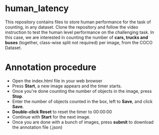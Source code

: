 # human_latency

This repository contains files to store human performance for the task of counting, in any dataset. 
Clone the repository and follow the video instruction to test the human level performance on the challenging task.
In this case, we are interested in counting the number of **cars, trucks and buses** (together, class-wise split not required) per image, from the COCO Dataset.

# Annotation procedure

* Open the index.html file in your web browser
* Press **Start**, a new image appears and the timer starts. 
* Once you're done counting the number of objects in the image, press **Stop**.
* Enter the number of objects counted in the box, left to **Save**, and click **Save**.
* **Double-click Reset** to reset the timer to 00:00:00
* Continue with **Start** for the next image.
* Once you are done with a bunch of images, press **submit** to download the annotation file (.json) 
